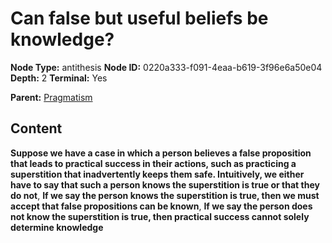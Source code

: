 # Can false but useful beliefs be knowledge?

**Node Type:** antithesis
**Node ID:** 0220a333-f091-4eaa-b619-3f96e6a50e04
**Depth:** 2
**Terminal:** Yes

**Parent:** [Pragmatism](pragmatism.md)

## Content

**Suppose we have a case in which a person believes a false proposition that leads to practical success in their actions, such as practicing a superstition that inadvertently keeps them safe. Intuitively, we either have to say that such a person knows the superstition is true or that they do not**, **If we say the person knows the superstition is true, then we must accept that false propositions can be known**, **If we say the person does not know the superstition is true, then practical success cannot solely determine knowledge**
